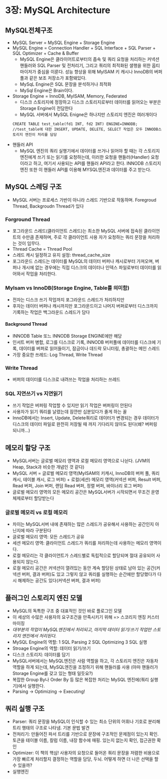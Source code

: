 # 3장: MySQL Architecture

## MySQL전체구조
- MySQL Server = MySQL Engine + Storage Engine
- MySQL Engine = Connection Handler + SQL Interface + SQL Parser + SQL Optimizer + Cache & Buffer
    - MySQL Engine은 클라이어트로부터의 좁속 및 쿼리 요청을 처리하는 커넥션 핸들러와 SQL Parser 및 전처리기, 그리고 쿼리의 최적화된 샐행을 위한 옵티마이저가 중심을 이룬다. 성능 향상을 위해 MyISAM 키 캐시나 InnoDB의 버퍼풀과 같은 보조 저장소가 포함돼있다.
    - MySqL Engine은 SQL 문장을 분석하거나 최적화
    - MySql Engine은 Brain이다.
- Storage Engine = InnoDB, MyISAM, Memory, Federated
    - 디스크 스토리지에 정장하고 디스크 스토리지로부터 데이터를 읽어오는 부분은 Storage Engine이 전담한다
    - MySQL 서버에서 MySQL Enigne은 하나지만 스토리지 엔진은 여러개이다
    ``` MySql
    CREATE TABLE test_table(fd1 INT, fd2 INT) ENGINE=INNODB;
    //test_table에 대한 INSERT, UPDATE, DELETE, SELECT 작업은 모두 INNODB스토리지 엔진이 처리를 담당
    ```
- 핸들러 API
    - MySQL 엔진의 쿼리 실행기에서 데이터를 쓰거나 읽어야 할 때는 각 스토리지 엔진에게 쓰기 또는 읽기를 요청하는데, 이러한 요청을 핸들러(Handler) 요청이라고 하고, 여기서 사용되는 API를 핸들러 API라고 한다. INNODB 스토리지 엔진 또한 이 핸들러 API를 이용해 MYSQL엔진과 데이터를 주고 받는다.

## MySQL 스레딩 구조
- MySQL 서버는 프로세스 가반이 아니라 스레드 기반으로 작동하며. Foregroud Thread, Backgroudn Thread가 있다

### Forground Thread
- 포그라운드 스레드(클라이언트 스레드)는 최소한 MySQL 서버에 접속된 클라이언트의 수만큼 존재하며, 주로 각 클라이언트 사용
자가 요청하는 쿼리 문장을 처리하는 것이 임무다. 
- Thread Cache = Thread Pool
- 스레드 캐시 일정하고 유지 설정: thread_cache_size
- 포그라운드 스레드는 데이터를 MySQL의 데이터 버퍼나 캐시로부터 가져오며, 버퍼나 개시에 없는 경우에는 직접 디스크의 데이터나 
인덱스 파일로부터 데이터를 읽어와서 작업을 처리한다. 

### MyIsam vs InnoDB(Storage Engine, Table를 의미함)
- 전자는 디스크 쓰기 작업까지 포그라운드 스레드가 처리하지만
- 후자는 데이터 버퍼나 캐시까지만 포그라운드이고 나머지 버퍼로부터 디스크까지 기록하는 작업은 백그라운드 스레드가 담다

#### Background Thread
- INNODB Table 또느 INNODB Storage ENGINE에만 해당
- 인서트 버퍼 병합, 로그를 디스크로 기록, INNODB 버퍼풀에 데이터를 디스크에 기록, 데이터를 버퍼로 읽어들이기, 잠금이나 데드락 모니터링, 총괄하는 메인 스레드
- 가장 중요한 쓰레드: Log Thread, Write Thread

### Write Thread
- 버퍼의 데이터를 디스크로 내려쓰는 작업을 처리하는 쓰레드

### SQL 지연쓰기 vs 지연읽기
- 쓰기 작업은 버퍼링 작업할 수 있지만 읽기 작업은 버퍼링이 안된다
- 사용자가 읽기 쿼리를 날렸는데 잠깐만 십분있다가 줄게 하는 꼴
- InnoDB에서는 Insert, Update, Delete쿼리로 데이터가 변경되는 경우 데이터가 디스크의 데이터 파일로 완전히 저장될 때 까지 기다리지 않아도 된다(왜? 버퍼링 되니까...)

## 메모리 할당 구조
- MySQL서버는 글로벌 메모리 영역과 로컬 메모리 영역으로 나뉜다. (JVM의 Heap, Stack과 비슷한 개념인 것 같다)
- MySQL 서버 = 글로벌 메모리 영역(MyISAM의 키캐시, InnoDB의 버퍼 풀, 쿼리 캐시, 테이블 캐시, 로그 버퍼) + 로컬(세션) 메모리 영역(커넥션 버퍼, Result 버퍼, Read 버퍼, Join 버퍼, 랜덤 Read 버퍼, 정렬 버퍼, 바이너리 로그 버퍼)
- 글로벌 메모리 영역의 모든 메모리 공간은 MySQL서버가 시작되면서 무조건 운영체제로부터 할당받는다

### 글로벌 메모리 vs 로컬 메모리
- 차이는 MySQL서버 내에 존재하는 많은 스레드가 공유해서 사용하는 공간인지 아닌지에 따라 구분된다
- 글로벌 메모리 영역: 모든 스레드가 공유
- 세션 메모리 영역: 클라이언트 스레드가 쿼리를 처리하는데 사용하는 메모리 영역이다. 
- 로컬 메모리는 각 클라이언트가 스레드별로 독립적으로 할당되며 절대 공유되어 사용되지 않는다.
- 로컬 메모리 공간은 커넥션이 열려있는 동안 계속 할당된 상태로 남아 있는 공간(커넥션 버퍼, 결과 버퍼)도 있고 그렇지 않고 쿼리를
실행하는 순간에만 할당했다가 다시 해제하는 공간도 있다(커넥션 버퍼, 결과 버퍼)

## 플러그인 스토리지 엔진 모델
- MySQL의 독특한 구조 중 대표적인 것인 바로 플로그인 모델
- 이 세상의 수많은 사용자의 요구조건을 만족시키기 위해 => 스코리지 엔징 커스터 마이징
- *대부분의 작업이 MySQL엔진에서 처리되고, 마지막 데이터 읽기/쓰기 작업만 스토리지 엔진에서 처리된다.*
- MySQL Engine의 역할: 1 SQL Parsing 2 SQL Optimizing 3 SQL 실행
- Stroage Engine의 역할: 데이터 읽기/쓰기
- 디스크 스토리지: 데이터를 담기
- MySQL서버에서는 MySQL엔진은 사람 역할을 하고, 각 스토리지 엔진은 자동차 역할을 하게 되는데, MySQL엔진을 조정하기 위해 핸들러를 사용 (아마 핸들러가 Storage Engine를 갖고 있는 형태 일듯요?)
- 복잡한 Group By나 Order By 등 많은 복잡한 처리는 MySQL 엔진에(쿼리 실행기)에서 실행한다.
- Parsing -> Optimizing -> Executing!

## 쿼리 실행 구조
- Parser: 쿼리 문장을 MySQL이 인식할 수 있는 최소 단위의 어휘나 기호로 분리해 트리 행태의 구조로 나타냄. 기본 문법 발견
- 전처리기: 만들어진 파서 트리를 기반으로 문장에 구조적인 문제점이 있는지 확인. 토큰을 테이블 이름, 칼럼 이름, 내장 함수에 매핑. 있는지 없는지 확인, 접근권한 확인
- Optimizer: 이 책의 핵심! 사용자의 요청으로 들어온 쿼리 문장을 저렴한 비용으로 가장 빠르게 처리할지 결정하는 역할을 담당, 두뇌. 어떻게 하면 더 나은 선택을 할 수 있을까?
- 실행엔진


